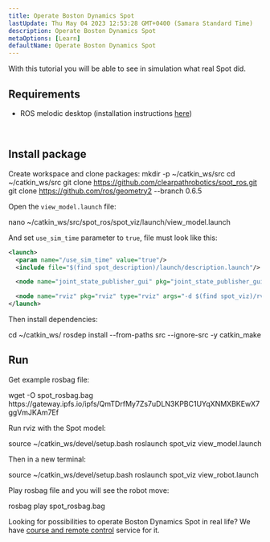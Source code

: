 ```yaml
---
title: Operate Boston Dynamics Spot
lastUpdate: Thu May 04 2023 12:53:28 GMT+0400 (Samara Standard Time)
description: Operate Boston Dynamics Spot
metaOptions: [Learn]
defaultName: Operate Boston Dynamics Spot
---
```


With this tutorial you will be able to see in simulation what real Spot did.

## Requirements

* ROS melodic desktop (installation instructions [here](http://wiki.ros.org/melodic/Installation/Ubuntu))

<br/>

## Install package

Create workspace and clone packages:
<LessonCodeWrapper language="bash">
mkdir -p ~/catkin_ws/src
cd ~/catkin_ws/src
git clone https://github.com/clearpathrobotics/spot_ros.git
git clone https://github.com/ros/geometry2 --branch 0.6.5
</LessonCodeWrapper>

Open the `view_model.launch` file:

<LessonCodeWrapper language="bash" codeClass="big-code">
nano ~/catkin_ws/src/spot_ros/spot_viz/launch/view_model.launch
</LessonCodeWrapper>



And set `use_sim_time` parameter to `true`, file must look like this:

```xml
<launch>
  <param name="/use_sim_time" value="true"/>
  <include file="$(find spot_description)/launch/description.launch"/>

  <node name="joint_state_publisher_gui" pkg="joint_state_publisher_gui" type="joint_state_publisher_gui" />

  <node name="rviz" pkg="rviz" type="rviz" args="-d $(find spot_viz)/rviz/model.rviz" />
</launch>
```

Then install dependencies:

<LessonCodeWrapper language="bash">
cd ~/catkin_ws/
rosdep install --from-paths src --ignore-src -y
catkin_make
</LessonCodeWrapper>

## Run

Get example rosbag file:

<LessonCodeWrapper language="bash" codeClass="big-code">
wget -O spot_rosbag.bag https://gateway.ipfs.io/ipfs/QmTDrfMy7Zs7uDLN3KPBC1UYqXNMXBKEwX7ggVmJKAm7Ef
</LessonCodeWrapper>

Run rviz with the Spot model:

<LessonCodeWrapper language="bash">
source ~/catkin_ws/devel/setup.bash
roslaunch spot_viz view_model.launch
</LessonCodeWrapper>

Then in a new terminal:

<LessonCodeWrapper language="bash">
source ~/catkin_ws/devel/setup.bash
roslaunch spot_viz view_robot.launch
</LessonCodeWrapper>

<LessonImages imageClasses="mb" src="spot-try-it-out/spot.jpg" alt="spot_viz"/>


Play rosbag file and you will see the robot move:

<LessonCodeWrapper language="bash">
rosbag play spot_rosbag.bag
</LessonCodeWrapper>

<LessonImages imageClasses="mb" src="spot-try-it-out/spot2.jpg" alt="spot_viz"/>


Looking for possibilities to operate Boston Dynamics Spot in real life? We have [course and remote control](/online-courses/boston-dynamics-course/) service for it.